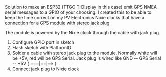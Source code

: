 Solution to make an ESP32 (TTGO T-Display in this case) emit GPS NMEA serial messages to a GPIO of your choosing. I created this to be able to keep the time correct on my PV Electronics Nixie clocks that have a connection for a GPS module with stereo jack plug.

The module is powered by the Nixie clock through the cable with jack plug

1. Configure GPIO port in sketch
2. Flash sketch with PlatformIO
3. Solder a cable with stereo jack plug to the module. Normally white will be +5V, red will be GPS Serial. Jack plug is wired like GND -- GPS Serial -- +5V (  ===|==|==>  )
4. Connect jack plug to Nixie clock
